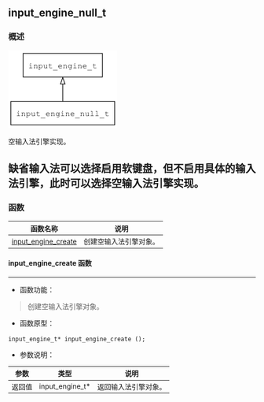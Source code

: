 ## input\_engine\_null\_t
### 概述
![image](images/input_engine_null_t_0.png)

空输入法引擎实现。

缺省输入法可以选择启用软键盘，但不启用具体的输入法引擎，此时可以选择空输入法引擎实现。
----------------------------------
### 函数
<p id="input_engine_null_t_methods">

| 函数名称 | 说明 | 
| -------- | ------------ | 
| <a href="#input_engine_null_t_input_engine_create">input\_engine\_create</a> | 创建空输入法引擎对象。 |
#### input\_engine\_create 函数
-----------------------

* 函数功能：

> <p id="input_engine_null_t_input_engine_create">创建空输入法引擎对象。

* 函数原型：

```
input_engine_t* input_engine_create ();
```

* 参数说明：

| 参数 | 类型 | 说明 |
| -------- | ----- | --------- |
| 返回值 | input\_engine\_t* | 返回输入法引擎对象。 |
